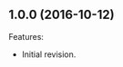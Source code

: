 <!--
	Markdown
	Copyright 2014-2016 IS2T. All rights reserved.
	IS2T PROPRIETARY/CONFIDENTIAL. Use is subject to license terms.
-->


## 1.0.0 (2016-10-12)
Features:
  - Initial revision.

